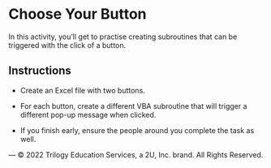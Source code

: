 # Choose Your Button

In this activity, you’ll get to practise creating subroutines that can be triggered with the click of a button.

## Instructions

* Create an Excel file with two buttons. 

* For each button, create a different VBA subroutine that will trigger a different pop-up message when clicked.

* If you finish early, ensure the people around you complete the task as well.

—
© 2022 Trilogy Education Services, a 2U, Inc. brand. All Rights Reserved.

